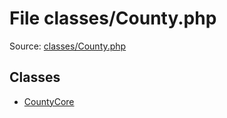 File classes/County.php
=========

Source: [classes/County.php](https://github.com/PrestaShop/PrestaShop/blob/1.5.0.2/classes/County.php)


Classes
-------

* [CountyCore](class.CountyCore.md)

